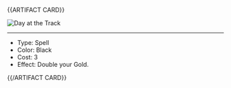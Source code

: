 <!-- ======================================

How to Contribute: https://ggs.wiki/r/howto

Artifact-specific info: https://github.com/GGS-ORG/artifact/blob/master/README.md

====================================== -->


{{ARTIFACT CARD}}

<!-- Card image goes here. -->

![Day at the Track](https://i.imgur.com/JJ852fp.jpg)

---

<!-- Card description goes here. -->

* Type: Spell
* Color: Black
* Cost: 3
* Effect: Double your Gold.

{{/ARTIFACT CARD}}
